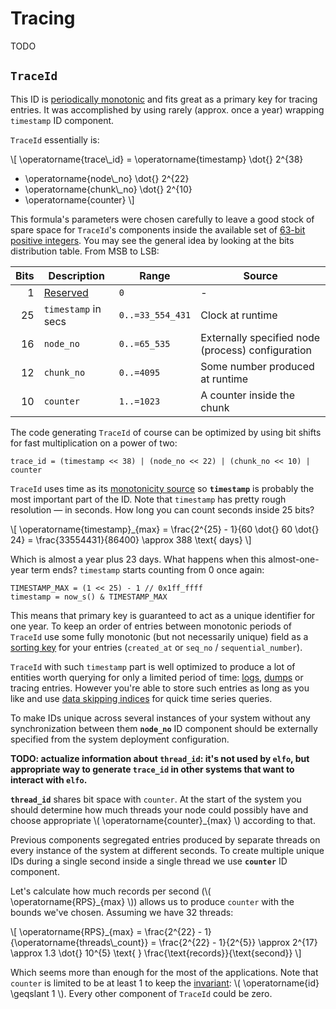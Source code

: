 # Tracing

TODO

## `TraceId`

This ID is [periodically monotonic][monotonicity_level] and fits great as a primary key for tracing entries.
It was accomplished by using rarely (approx. once a year) wrapping `timestamp` ID component.

`TraceId` essentially is:

\\[
\operatorname{trace\\_id} =
    \operatorname{timestamp} \dot{} 2^{38}
  + \operatorname{node\\_no} \dot{} 2^{22}
  + \operatorname{chunk\\_no} \dot{} 2^{10}
  + \operatorname{counter}
\\]

This formula's parameters were chosen carefully to leave a good stock of spare space for `TraceId`'s components inside the available set of [63-bit positive integers][domain].
You may see the general idea by looking at the bits distribution table.
From MSB to LSB:

| Bits | Description         | Range            | Source |
| ---: | ------------------- | ---------------- | ------ |
|    1 | [Reserved][domain]  | `0`              | - |
|   25 | `timestamp` in secs | `0..=33_554_431` | Clock at runtime |
|   16 | `node_no`           | `0..=65_535`     | Externally specified node (process) configuration |
|   12 | `chunk_no`          | `0..=4095`       | Some number produced at runtime |
|   10 | `counter`           | `1..=1023`       | A counter inside the chunk |

The code generating `TraceId` of course can be optimized by using bit shifts for fast multiplication on a power of two:

```
trace_id = (timestamp << 38) | (node_no << 22) | (chunk_no << 10) | counter
```

`TraceId` uses time as its [monotonicity source][monotonicity_source] so **`timestamp`** is probably the most important part of the ID.
Note that `timestamp` has pretty rough resolution — in seconds.
How long you can count seconds inside 25 bits?

\\[
\operatorname{timestamp}_{max} = \frac{2^{25} - 1}{60 \dot{} 60 \dot{} 24} = \frac{33554431}{86400} \approx 388 \text{ days}
\\]

Which is almost a year plus 23 days.
What happens when this almost-one-year term ends?
`timestamp` starts counting from 0 once again:

```
TIMESTAMP_MAX = (1 << 25) - 1 // 0x1ff_ffff
timestamp = now_s() & TIMESTAMP_MAX
```

This means that primary key is guaranteed to act as a unique identifier for one year.
To keep an order of entries between monotonic periods of `TraceId` use some fully monotonic (but not necessarily unique) field as a [sorting key](https://clickhouse.tech/docs/en/engines/table-engines/mergetree-family/mergetree/#choosing-a-primary-key-that-differs-from-the-sorting-key) for your entries (`created_at` or `seq_no` / `sequential_number`).

`TraceId` with such `timestamp` part is well optimized to produce a lot of entities worth querying for only a limited period of time: [logs][logging], [dumps][dumping] or tracing entries.
However you're able to store such entries as long as you like and use [data skipping indices][monotonicity_reasons] for quick time series queries.

To make IDs unique across several instances of your system without any synchronization between them **`node_no`** ID component should be externally specified from the system deployment configuration.

**TODO: actualize information about `thread_id`: it's not used by `elfo`, but appropriate way to generate `trace_id` in other systems that want to interact with `elfo`.**

**`thread_id`** shares bit space with `counter`. At the start of the system you should determine how much threads your node could possibly have and choose appropriate \\( \operatorname{counter}_{max} \\) according to that.

Previous components segregated entries produced by separate threads on every instance of the system at different seconds.
To create multiple unique IDs during a single second inside a single thread we use **`counter`** ID component.

Let's calculate how much records per second (\\( \operatorname{RPS}_{max} \\)) allows us to produce `counter` with the bounds we've chosen.
Assuming we have 32 threads:

\\[
\operatorname{RPS}_{max} = \frac{2^{22} - 1}{\operatorname{threads\\_count}} = \frac{2^{22} - 1}{2^{5}} \approx 2^{17} \approx 1.3 \dot{} 10^{5} \text{  } \frac{\text{records}}{\text{second}}
\\]

Which seems more than enough for the most of the applications.
Note that `counter` is limited to be at least 1 to keep the [invariant][domain]: \\( \operatorname{id} \geqslant 1 \\).
Every other component of `TraceId` could be zero.

[domain]: ./ch10-01-id-generation.md#choosing-the-domain-for-your-ids
[dumping]: ./ch05-03-dumping.md
[logging]: ./ch05-01-logging.md
[monotonicity_level]: ./ch10-01-id-generation.md#level-of-monotonicity
[monotonicity_reasons]: ./ch10-01-id-generation.md#why-monotonic-ids-are-so-great
[monotonicity_source]: ./ch10-01-id-generation.md#monotonicity-source
